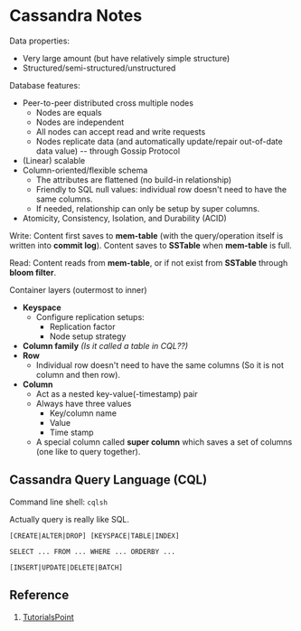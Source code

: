 # Cassandra Notes

Data properties:

+ Very large amount (but have relatively simple structure)
+ Structured/semi-structured/unstructured

Database features:

+ Peer-to-peer distributed cross multiple nodes
	+ Nodes are equals
	+ Nodes are independent
	+ All nodes can accept read and write requests
	+ Nodes replicate data (and automatically update/repair out-of-date data value) -- through Gossip Protocol
+ (Linear) scalable
+ Column-oriented/flexible schema
	+ The attributes are flattened (no build-in relationship)
	+ Friendly to SQL null values: individual row doesn't need to have the same columns.
	+ If needed, relationship can only be setup by super columns.
+ Atomicity, Consistency, Isolation, and Durability (ACID)

Write: Content first saves to **mem-table** (with the query/operation itself is written into **commit log**). Content saves to **SSTable** when **mem-table** is full.

Read: Content reads from **mem-table**, or if not exist from **SSTable** through **bloom filter**.

Container layers (outermost to inner)

+ **Keyspace**
	+ Configure replication setups:
		+ Replication factor
		+ Node setup strategy
+ **Column family** *(Is it called a table in CQL??)*
+ **Row**
	+ Individual row doesn't need to have the same columns (So it is not column and then row).
+ **Column**
	+ Act as a nested key-value(-timestamp) pair
	+ Always have three values
		+ Key/column name
		+ Value
		+ Time stamp
	+ A special column called **super column** which saves a set of columns (one like to query together).

## Cassandra Query Language (CQL)

Command line shell: `cqlsh`

Actually query is really like SQL.

`[CREATE|ALTER|DROP] [KEYSPACE|TABLE|INDEX]`

`SELECT ... FROM ... WHERE ... ORDERBY ...`

`[INSERT|UPDATE|DELETE|BATCH]`

## Reference

1. [TutorialsPoint](https://www.tutorialspoint.com/cassandra/index.htm)